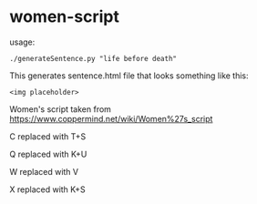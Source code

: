 # women-script
usage:

    ./generateSentence.py "life before death"

This generates sentence.html file that looks something like this:

    <img placeholder>

Women's script taken from https://www.coppermind.net/wiki/Women%27s_script

C replaced with T+S

Q replaced with K+U

W replaced with V

X replaced with K+S

